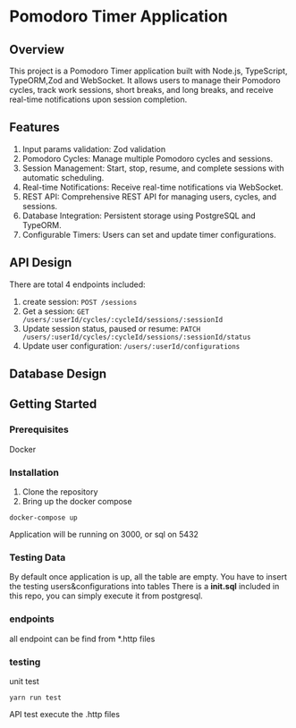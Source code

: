 # Pomodoro Timer Application
## Overview
This project is a Pomodoro Timer application built with Node.js, TypeScript, TypeORM,Zod and WebSocket. It allows users to manage their Pomodoro cycles, track work sessions, short breaks, and long breaks, and receive real-time notifications upon session completion.

## Features
1. Input params validation: Zod validation
2. Pomodoro Cycles: Manage multiple Pomodoro cycles and sessions.
3. Session Management: Start, stop, resume, and complete sessions with automatic scheduling.
4. Real-time Notifications: Receive real-time notifications via WebSocket.
5. REST API: Comprehensive REST API for managing users, cycles, and sessions.
6. Database Integration: Persistent storage using PostgreSQL and TypeORM.
7. Configurable Timers: Users can set and update timer configurations.

## API Design
There are total 4 endpoints included:
1. create session: `POST /sessions`
2. Get a session: `GET /users/:userId/cycles/:cycleId/sessions/:sessionId`
3. Update session status, paused or resume: `PATCH /users/:userId/cycles/:cycleId/sessions/:sessionId/status`
4. Update user configuration: `/users/:userId/configurations`

## Database Design


## Getting Started
### Prerequisites
Docker

### Installation
1. Clone the repository
2. Bring up the docker compose
```console
docker-compose up
```

Application will be running on 3000, or sql on 5432

### Testing Data
By default once application is up, all the table are empty.
You have to insert the testing users&configurations into tables
There is a **init.sql** included in this repo, you can simply execute it from postgresql.

### endpoints
all endpoint can be find from *.http files

### testing
unit test

```console
yarn run test
```

API test
execute the .http files